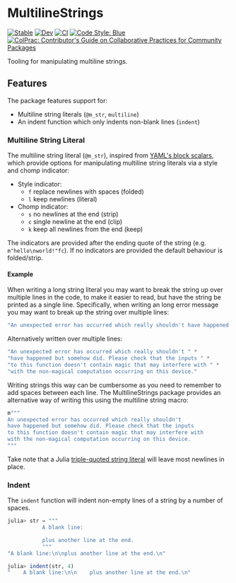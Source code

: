 # MultilineStrings


[![Stable](https://img.shields.io/badge/docs-stable-blue.svg)](https://invenia.github.io/MultilineStrings.jl/stable)
[![Dev](https://img.shields.io/badge/docs-dev-blue.svg)](https://invenia.github.io/MultilineStrings.jl/dev)
[![CI](https://github.com/Invenia/MultilineStrings.jl/workflows/CI/badge.svg)](https://github.com/Invenia/MultilineStrings.jl/actions?query=workflow%3ACI)
[![Code Style: Blue](https://img.shields.io/badge/code%20style-blue-4495d1.svg)](https://github.com/invenia/BlueStyle)
[![ColPrac: Contributor's Guide on Collaborative Practices for Community Packages](https://img.shields.io/badge/ColPrac-Contributor's%20Guide-blueviolet)](https://github.com/SciML/ColPrac)

Tooling for manipulating multiline strings.

## Features

The package features support for:

- Multiline string literals (`@m_str`, `multiline`)
- An indent function which only indents non-blank lines (`indent`)

### Multiline String Literal

The multiline string literal (`@m_str`), inspired from [YAML's block scalars](https://yaml-multiline.info/), which provide options for manipulating multiline string literals via a style and chomp indicator:

- Style indicator:
    - `f` replace newlines with spaces (folded)
    - `l` keep newlines (literal)
- Chomp indicator:
    - `s` no newlines at the end (strip)
    - `c` single newline at the end (clip)
    - `k` keep all newlines from the end (keep)

The indicators are provided after the ending quote of the string (e.g. `m"hello\nworld!"fc`).
If no indicators are provided the default behaviour is folded/strip.

#### Example

When writing a long string literal you may want to break the string up over multiple lines in the code, to make it easier to read, but have the string be printed as a single line.
Specifically, when writing an long error message you may want to break up the string over multiple lines:

```julia
"An unexpected error has occurred which really shouldn't have happened but somehow did. Please check that the inputs to this function doesn't contain magic that may interfere with with the non-magical computation occurring on this device."
```

Alternatively written over multiple lines:

```julia
"An unexpected error has occurred which really shouldn't " *
"have happened but somehow did. Please check that the inputs " *
"to this function doesn't contain magic that may interfere with " *
"with the non-magical computation occurring on this device."
```

Writing strings this way can be cumbersome as you need to remember to add spaces between each line.
The MultilineStrings package provides an alternative way of writing this using the multiline string macro:

```julia
m"""
An unexpected error has occurred which really shouldn't
have happened but somehow did. Please check that the inputs
to this function doesn't contain magic that may interfere with
with the non-magical computation occurring on this device.
"""
```

Take note that a Julia [triple-quoted string literal](https://docs.julialang.org/en/v1/manual/strings/#Triple-Quoted-String-Literals) will leave most newlines in place.

### Indent

The `indent` function will indent non-empty lines of a string by a number of spaces.

```julia
julia> str = """
           A blank line:

           plus another line at the end.
           """
"A blank line:\n\nplus another line at the end.\n"

julia> indent(str, 4)
"    A blank line:\n\n    plus another line at the end.\n"
```
